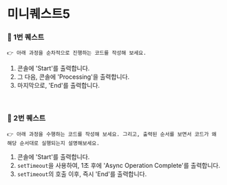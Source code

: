 # 미니퀘스트5

### 🎯 1번 퀘스트
```
👉 아래 과정을 순차적으로 진행하는 코드를 작성해 보세요.
```
1. 콘솔에 'Start'를 출력합니다.
2. 그 다음, 콘솔에 'Processing'을 출력합니다.
3. 마지막으로, 'End'를 출력합니다.

<br>

### 🎯 2번 퀘스트
```
👉 아래 과정을 수행하는 코드를 작성해 보세요. 그리고, 출력된 순서를 보면서 코드가 왜 해당 순서대로 실행되는지 설명해보세요.
```
1. 콘솔에 'Start'를 출력합니다.
2. `setTimeout`을 사용하여, 1초 후에 'Async Operation Complete'를 출력합니다.
3. `setTimeout`의 호출 이후, 즉시 'End'를 출력합니다.
